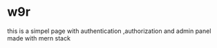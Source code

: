 # w9r

this is a simpel page with authentication ,authorization and admin panel
made with mern stack
